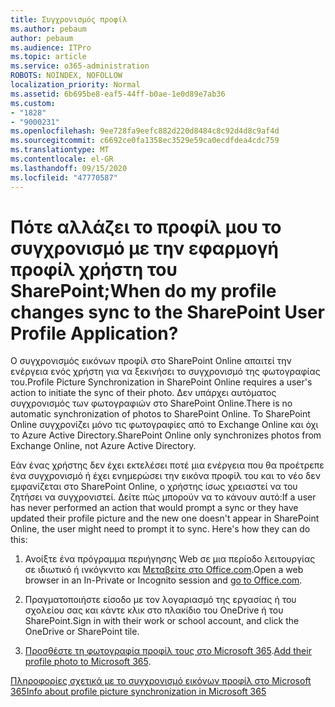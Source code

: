 ```yaml
---
title: Συγχρονισμός προφίλ
ms.author: pebaum
author: pebaum
ms.audience: ITPro
ms.topic: article
ms.service: o365-administration
ROBOTS: NOINDEX, NOFOLLOW
localization_priority: Normal
ms.assetid: 6b695be8-eaf5-44ff-b0ae-1e0d89e7ab36
ms.custom:
- "1828"
- "9000231"
ms.openlocfilehash: 9ee728fa9eefc882d220d8484c8c92d4d8c9af4d
ms.sourcegitcommit: c6692ce0fa1358ec3529e59ca0ecdfdea4cdc759
ms.translationtype: MT
ms.contentlocale: el-GR
ms.lasthandoff: 09/15/2020
ms.locfileid: "47770587"
---
```

# <a name="when-do-my-profile-changes-sync-to-the-sharepoint-user-profile-application"></a><span data-ttu-id="bc7c5-102">Πότε αλλάζει το προφίλ μου το συγχρονισμό με την εφαρμογή προφίλ χρήστη του SharePoint;</span><span class="sxs-lookup"><span data-stu-id="bc7c5-102">When do my profile changes sync to the SharePoint User Profile Application?</span></span>

<span data-ttu-id="bc7c5-103">Ο συγχρονισμός εικόνων προφίλ στο SharePoint Online απαιτεί την ενέργεια ενός χρήστη για να ξεκινήσει το συγχρονισμό της φωτογραφίας του.</span><span class="sxs-lookup"><span data-stu-id="bc7c5-103">Profile Picture Synchronization in SharePoint Online requires a user's action to initiate the sync of their photo.</span></span> <span data-ttu-id="bc7c5-104">Δεν υπάρχει αυτόματος συγχρονισμός των φωτογραφιών στο SharePoint Online.</span><span class="sxs-lookup"><span data-stu-id="bc7c5-104">There is no automatic synchronization of photos to SharePoint Online.</span></span> <span data-ttu-id="bc7c5-105">Το SharePoint Online συγχρονίζει μόνο τις φωτογραφίες από το Exchange Online και όχι το Azure Active Directory.</span><span class="sxs-lookup"><span data-stu-id="bc7c5-105">SharePoint Online only synchronizes photos from Exchange Online, not Azure Active Directory.</span></span>

<span data-ttu-id="bc7c5-106">Εάν ένας χρήστης δεν έχει εκτελέσει ποτέ μια ενέργεια που θα προέτρεπε ένα συγχρονισμό ή έχει ενημερώσει την εικόνα προφίλ του και το νέο δεν εμφανίζεται στο SharePoint Online, ο χρήστης ίσως χρειαστεί να του ζητήσει να συγχρονιστεί. Δείτε πώς μπορούν να το κάνουν αυτό:</span><span class="sxs-lookup"><span data-stu-id="bc7c5-106">If a user has never performed an action that would prompt a sync or they have updated their profile picture and the new one doesn't appear in SharePoint Online, the user might need to prompt it to sync. Here's how they can do this:</span></span>

1. <span data-ttu-id="bc7c5-107">Ανοίξτε ένα πρόγραμμα περιήγησης Web σε μια περίοδο λειτουργίας σε ιδιωτικό ή ινκόγκνιτο και [Μεταβείτε στο Office.com](https://www.office.com/).</span><span class="sxs-lookup"><span data-stu-id="bc7c5-107">Open a web browser in an In-Private or Incognito session and [go to Office.com](https://www.office.com/).</span></span>

2. <span data-ttu-id="bc7c5-108">Πραγματοποιήστε είσοδο με τον λογαριασμό της εργασίας ή του σχολείου σας και κάντε κλικ στο πλακίδιο του OneDrive ή του SharePoint.</span><span class="sxs-lookup"><span data-stu-id="bc7c5-108">Sign in with their work or school account, and click the OneDrive or SharePoint tile.</span></span>

3. <span data-ttu-id="bc7c5-109">[Προσθέστε τη φωτογραφία προφίλ τους στο Microsoft 365](https://support.office.com/article/Add-your-profile-photo-to-Office-365-2eaf93fd-b3f1-43b9-9cdc-bdcd548435b7).</span><span class="sxs-lookup"><span data-stu-id="bc7c5-109">[Add their profile photo to Microsoft 365](https://support.office.com/article/Add-your-profile-photo-to-Office-365-2eaf93fd-b3f1-43b9-9cdc-bdcd548435b7).</span></span>

[<span data-ttu-id="bc7c5-110">Πληροφορίες σχετικά με το συγχρονισμό εικόνων προφίλ στο Microsoft 365</span><span class="sxs-lookup"><span data-stu-id="bc7c5-110">Info about profile picture synchronization in Microsoft 365</span></span>](https://support.office.com/article/Information-about-user-profile-synchronization-in-SharePoint-Online-177eb196-5887-43c9-84c3-b98a43d35129)

